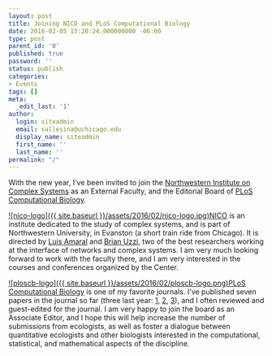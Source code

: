 ```yaml
---
layout: post
title: Joining NICO and PLoS Computational Biology
date: 2016-02-05 15:20:24.000000000 -06:00
type: post
parent_id: '0'
published: true
password: ''
status: publish
categories:
- Events
tags: []
meta:
  _edit_last: '1'
author:
  login: siteadmin
  email: sallesina@uchicago.edu
  display_name: siteadmin
  first_name: ''
  last_name: ''
permalink: "/"
---
```

With the new year, I've been invited to join the [Northwestern Institute on Complex Systems](https://www.nico.northwestern.edu/) as an External Faculty, and the Editorial Board of [PLoS Computational Biology](http://journals.plos.org/ploscompbiol/s/editorial-board).

[![nico-logo]({{ site.baseurl }}/assets/2016/02/nico-logo.jpg)](http://allesinalab.uchicago.edu/wp-content/uploads/2016/02/nico-logo.jpg)[NICO](https://www.nico.northwestern.edu/index.html) is an institute dedicated to the study of complex systems, and is part of Northwestern University, in Evanston (a short train ride from Chicago). It is directed by [Luis Amaral](http://amaral-lab.org/people/amaral/) and [Brian Uzzi](http://www.kellogg.northwestern.edu/faculty/uzzi/htm/), two of the best researchers working at the interface of networks and complex systems. I am very much looking forward to work with the faculty there, and I am very interested in the courses and conferences organized by the Center.

[![ploscb-logo]({{ site.baseurl }}/assets/2016/02/ploscb-logo.png)](http://allesinalab.uchicago.edu/wp-content/uploads/2016/02/ploscb-logo.png)[PLoS Computational Biology](http://journals.plos.org/ploscompbiol/) is one of my favorite journals. I've published seven papers in the journal so far (three last year: [1](http://journals.plos.org/ploscompbiol/article?id=10.1371/journal.pcbi.1004205), [2](http://journals.plos.org/ploscompbiol/article?id=10.1371/journal.pcbi.1004251), [3](http://journals.plos.org/ploscompbiol/article?id=10.1371/journal.pcbi.1004330)), and I often reviewed and guest-edited for the journal. I am very happy to join the board as an Associate Editor, and I hope this will help increase the number of submissions from ecologists, as well as foster a dialogue between quantitative ecologists and other biologists interested in the computational, statistical, and mathematical aspects of the discipline.

